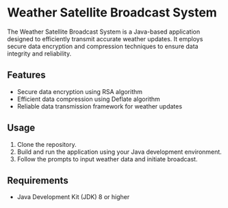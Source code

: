 # Weather Satellite Broadcast System

The Weather Satellite Broadcast System is a Java-based application designed to efficiently transmit accurate weather updates. It employs secure data encryption and compression techniques to ensure data integrity and reliability.

## Features

- Secure data encryption using RSA algorithm
- Efficient data compression using Deflate algorithm
- Reliable data transmission framework for weather updates

## Usage

1. Clone the repository.
2. Build and run the application using your Java development environment.
3. Follow the prompts to input weather data and initiate broadcast.

## Requirements

- Java Development Kit (JDK) 8 or higher

